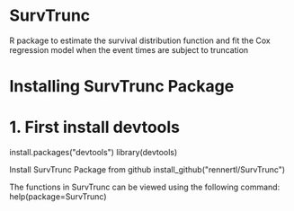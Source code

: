 # SurvTrunc
R package to estimate the survival distribution function and fit the Cox regression model when the event times are subject to truncation

# Installing SurvTrunc Package

# 1. First install devtools 
install.packages("devtools") 
library(devtools)

Install SurvTrunc Package from github
install_github("rennertl/SurvTrunc")

The functions in SurvTrunc can be viewed using the following command:
help(package=SurvTrunc)
